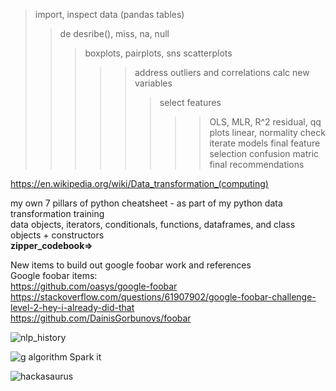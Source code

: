 > import, inspect data (pandas tables)
>> de desribe(), miss, na, null
>>> boxplots, pairplots, sns scatterplots
>>>>> address outliers and correlations
>>>>> calc new variables
>>>>>> select features
>>>>>>>> OLS, MLR, R^2
>>>>>>> residual, qq plots
>>>>>> linear, normality check
>>>>> iterate models
>>>> final feature selection
>> confusion matric
> final recommendations








https://en.wikipedia.org/wiki/Data_transformation_(computing)  

my own 7 pillars of python cheatsheet - as part of my python data transformation training  
data objects, iterators, conditionals, functions, dataframes, and class objects + constructors  
**zipper_codebook=>**

New items to build out google foobar work and references  
Google foobar items:  
https://github.com/oasys/google-foobar  
https://stackoverflow.com/questions/61907902/google-foobar-challenge-level-2-hey-i-already-did-that  
https://github.com/DainisGorbunovs/foobar

![nlp_history](https://user-images.githubusercontent.com/59778456/198143553-66ba1451-6259-40cf-ae24-4696658123b5.JPG)  

![g algorithm Spark it](https://github.com/bbe2/code/assets/59778456/b2f17a2d-d06c-4e65-8438-d8f662866a4d)  

![hackasaurus](https://user-images.githubusercontent.com/59778456/198143569-aa91db57-cb0e-4282-b161-689ed472ce42.JPG)  
